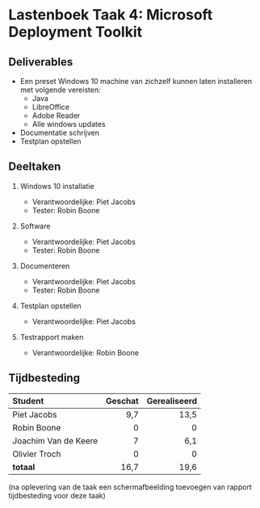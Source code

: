 # Lastenboek Taak 4: Microsoft Deployment Toolkit

## Deliverables

* Een preset Windows 10 machine van zichzelf kunnen laten installeren met volgende vereisten:
    * Java
    * LibreOffice
    * Adobe Reader
    * Alle windows updates
* Documentatie schrijven
* Testplan opstellen


## Deeltaken

1.  Windows 10 installatie
    - Verantwoordelijke: Piet Jacobs
    - Tester: Robin Boone
2. Software
    - Verantwoordelijke: Piet Jacobs
    - Tester: Robin Boone
3. Documenteren
    - Verantwoordelijke: Piet Jacobs
    - Tester: Robin Boone
4. Testplan opstellen
    - Verantwoordelijke: Piet Jacobs

4. Testrapport maken
    - Verantwoordelijke: Robin Boone

## Tijdbesteding

| Student    | Geschat | Gerealiseerd |
| :---       | ---:    | ---:         |
| Piet Jacobs   |   9,7     |       13,5       |
| Robin Boone   |     0    |       0       |
| Joachim Van de Keere   |     7    |       6,1       |
| Olivier Troch   |    0     |       0      |
| **totaal** |    16,7     |       19,6       |

(na oplevering van de taak een schermafbeelding toevoegen van rapport tijdbesteding voor deze taak)
